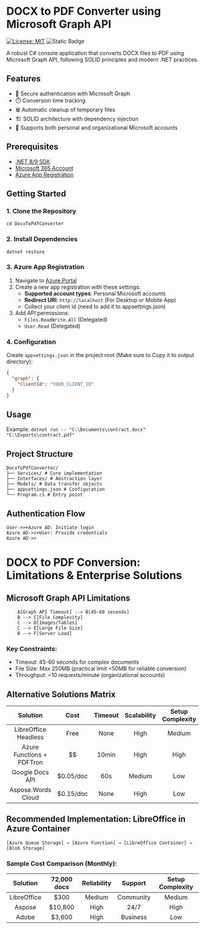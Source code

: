 # DOCX to PDF Converter using Microsoft Graph API

[![License: MIT](https://img.shields.io/badge/License-MIT-yellow.svg)](https://opensource.org/licenses/MIT)
![Static Badge](https://img.shields.io/badge/build-passing-brightgreen)

A robust C# console application that converts DOCX files to PDF using Microsoft Graph API, following SOLID principles and modern .NET practices.

## Features

- 🔐 Secure authentication with Microsoft Graph
- ⏱️ Conversion time tracking
- 🗑️ Automatic cleanup of temporary files
- 🏗️ SOLID architecture with dependency injection
- 📁 Supports both personal and organizational Microsoft accounts

## Prerequisites

- [.NET 8/9 SDK](https://dotnet.microsoft.com/download)
- [Microsoft 365 Account](https://www.microsoft.com/microsoft-365)
- [Azure App Registration](https://portal.azure.com/)

## Getting Started

### 1. Clone the Repository
```git clone https://github.com/yourusername/DocxToPdfConverter.git
cd DocxToPdfConverter
```

### 2. Install Dependencies
```
dotnet restore
```

### 3. Azure App Registration
1. Navigate to [Azure Portal](https://portal.azure.com/)
2. Create a new app registration with these settings:
   - **Supported account types**: Personal Microsoft accounts
   - **Redirect URI**: `http://localhost` (For Desktop or Mobile App)
   - Collect your client id (need to add it to appsettings.json)
3. Add API permissions:
   - `Files.ReadWrite.All` (Delegated)
   - `User.Read` (Delegated)

### 4. Configuration
Create `appsettings.json` in the project root (Make sure to Copy it to output directory):
```json
{
  "graph": {
    "ClientId": "YOUR_CLIENT_ID"
  }
}
```

## Usage

Example:
`dotnet run -- "C:\Documents\contract.docx" "C:\Exports\contract.pdf"`

## Project Structure
```
DocxToPdfConverter/
├── Services/ # Core implementation
├── Interfaces/ # Abstraction layer
├── Models/ # Data transfer objects
├── appsettings.json # Configuration
└── Program.cs # Entry point
```

## Authentication Flow
```sequenceDiagram
User->>+Azure AD: Initiate login
Azure AD->>+User: Provide credentials
Azure AD->>
```

# DOCX to PDF Conversion: Limitations & Enterprise Solutions
## Microsoft Graph API Limitations
```graph TD
    A[Graph API Timeout] --> B[45-60 seconds]
    B --> C[File Complexity]
    C --> D[Images/Tables]
    C --> E[Large File Size]
    B --> F[Server Load]
```
### Key Constraints:
- Timeout: 45-60 seconds for complex documents
- File Size: Max 250MB (practical limit <50MB for reliable conversion)
- Throughput: ~10 requests/minute (organizational accounts)

## Alternative Solutions Matrix
|          Solution         |    Cost   | Timeout | Scalability | Setup Complexity |
|:-------------------------:|:---------:|:-------:|:-----------:|:----------------:|
| LibreOffice Headless      | Free      | None    | High        | Medium           |
| Azure Functions + PDFTron | $$        | 10min   | High        | High             |
| Google Docs API           | $0.05/doc | 60s     | Medium      | Low              |
| Aspose.Words Cloud        | $0.15/doc | None    | High        | Low              |

## Recommended Implementation: LibreOffice in Azure Container
```
[Azure Queue Storage] → [Azure Function] → [LibreOffice Container] → [Blob Storage]
```
### Sample Cost Comparison (Monthly):
|   Solution  | 72,000 docs | Reliability |  Support  | Setup Complexity |
|:-----------:|:-----------:|:-----------:|:---------:|:----------------:|
| LibreOffice | $300        | Medium      | Community | Medium           |
| Aspose      | $10,800     | High        | 24/7      | High             |
| Adobe       | $3,600      | High        | Business  | Low              |
